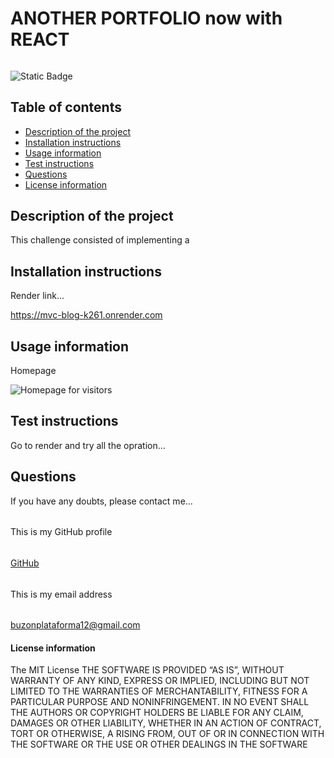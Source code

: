 
#
# ANOTHER PORTFOLIO now with REACT
######
![Static Badge](https://img.shields.io/badge/license_by-MIT-blue.svg)
###
## Table of contents
* [Description of the project](#description-section)
* [Installation instructions](#installation-section)
* [Usage information](#usage-section)
* [Test instructions](#test-section)
* [Questions](#questions-section)
* [License information](#license-section)
<a id="description-section"></a>
## Description of the project

This challenge consisted of implementing a 


<a id="installation-section"></a>
## Installation instructions

Render link...

https://mvc-blog-k261.onrender.com

<a id="usage-section"></a>
## Usage information

Homepage 

![Homepage for visitors](/images/Homepage%20as%20visitor.png)

<a id="test-section"></a>
## Test instructions

Go to render and try all the opration...


<a id="questions-section"></a>
## Questions
If you have any doubts, please contact me...
######
This is my GitHub profile
######
[GitHub](https://github.com/fubootcamp)
######
This is my email address
######
buzonplataforma12@gmail.com
####
<a id="license-section"></a>
#### License information
The MIT License
                                THE SOFTWARE IS PROVIDED “AS IS”, WITHOUT WARRANTY OF ANY KIND,
                                EXPRESS OR IMPLIED, INCLUDING BUT NOT LIMITED TO THE WARRANTIES
                                OF MERCHANTABILITY, FITNESS FOR A PARTICULAR PURPOSE AND NONINFRINGEMENT.
                                IN NO EVENT SHALL THE AUTHORS OR COPYRIGHT HOLDERS BE LIABLE FOR ANY CLAIM,
                                DAMAGES OR OTHER LIABILITY, WHETHER IN AN ACTION OF CONTRACT, TORT OR OTHERWISE,
                                A RISING FROM, OUT OF OR IN CONNECTION WITH THE SOFTWARE OR THE USE OR OTHER
                                DEALINGS IN THE SOFTWARE
